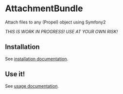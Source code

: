 AttachmentBundle
================

Attach files to any (Propel) object using Symfony2

*THIS IS WORK IN PROGRESS! USE AT YOUR OWN RISK!*

Installation
------------

See [installation documentation](Resources/doc/installation.md).

Use it!
-------

See [usage documentation](Resources/doc/usage.md).
